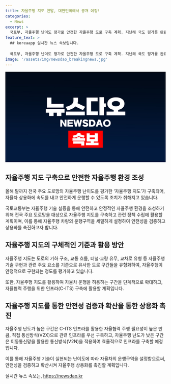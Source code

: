 ```yaml
---
title: 자율주행 지도 연말, 대한민국에서 공개 예정!
categories:
  - News
excerpt: >
  국토부, 자율주행 난이도 평가로 안전한 자율주행 도로 구축 계획. 지난해 국도 평가를 완료하고 올해 지방도평가 중. 레벨4 자율차 보급 확대 예정. 고속도로, 국도, 지방도 등을 포함한 자율주행 지도 구축 전망. 도로의 기하 구조, 교통 흐름, 주행 시나리오 등을 평가하여 안전성 검증 예정. C-ITS를 활용한 자율협력 주행 구축 계획. 자율주행 난이도에 따라 운행구역 설정 예정.
feature_text: >
  ## koreaapp 실시간 뉴스 속보입니다.

  국토부, 자율주행 난이도 평가로 안전한 자율주행 도로 구축 계획. 지난해 국도 평가를 완료하고 올해 지방도평가 중. 레벨4 자율차 보급 확대 예정. 고속도로, 국도, 지방도 등을 포함한 자율주행 지도 구축 전망. 도로의 기하 구조, 교통 흐름, 주행 시나리오 등을 평가하여 안전성 검증 예정. C-ITS를 활용한 자율협력 주행 구축 계획. 자율주행 난이도에 따라 운행구역 설정 예정.
image: '/assets/img/newsdao_breakingnews.jpg'
---
```


<p><img src="/assets/img/newsdao_breakingnews.jpg" alt="koreaapp 속보" /></p>

<h2 data-ke-size="size26">자율주행 지도 구축으로 안전한 자율주행 환경 조성</h2>

<p data-ke-size="size16">올해 말까지 전국 주요 도로망의 자율주행 난이도를 평가한 ‘자율주행 지도’가 구축되어, 자율차 상용화에 속도를 내고 안전하게 운행할 수 있도록 조치가 취해지고 있습니다.</p>

<p data-ke-size="size16">국토교통부는 자율주행 기술 실증을 통해 안전하고 안정적인 자율주행 환경을 조성하기 위해 전국 주요 도로망을 대상으로 자율주행 지도를 구축하고 관련 정책 수립에 활용할 계획이며, 이를 통해 자율주행 차량의 운행구역을 세밀하게 설정하여 안전성을 검증하고 상용화를 촉진하고자 합니다.</p>

<h2 data-ke-size="size26">자율주행 지도의 구체적인 기준과 활용 방안</h2>

<p data-ke-size="size16">자율주행 지도는 도로의 기하 구조, 교통 흐름, 터널·교량 유무, 교차로 유형 등 자율주행 기술 구현과 관련 주요 요소를 기준으로 유사한 도로 구간들을 유형화하여, 자율주행이 안정적으로 구현되는 정도를 평가하고 있습니다.</p>

<p data-ke-size="size16">또한, 자율주행 지도를 활용하여 자율차 운행을 허용하는 구간을 단계적으로 확대하고, 자율협력 주행을 위한 인프라(C-ITS) 구축에 활용할 계획입니다.</p>

<h2 data-ke-size="size26">자율주행 지도를 통한 안전성 검증과 확산을 통한 상용화 촉진</h2>

<p data-ke-size="size16">자율주행 난도가 높은 구간은 C-ITS 인프라를 활용한 자율협력 주행 필요성이 높은 만큼, 직접 통신방식(V2X)으로 관련 인프라를 우선 구축하고, 자율주행 난도가 낮은 구간은 이동통신망을 활용한 통신방식(V2N)을 적용하여 효율적으로 인프라를 구축할 예정입니다.</p>

<p data-ke-size="size16">이를 통해 자율주행 기술이 실현되는 난이도에 따라 자율차의 운행구역을 설정함으로써, 안전성을 검증하고 확산시켜 자율주행 상용화를 촉진할 계획입니다.</p>
실시간 뉴스 속보는, <a href="https://newsdao.kr" rel="dofollow">https://newsdao.kr</a>


